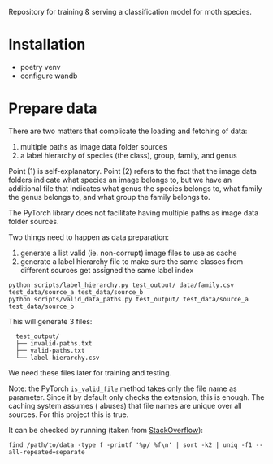 Repository for training &amp; serving a classification model for moth species.

# Installation

- poetry venv
- configure wandb

# Prepare data

There are two matters that complicate the loading and fetching of data:

1. multiple paths as image data folder sources
2. a label hierarchy of species (the class), group, family, and genus

Point (1) is self-explanatory. Point (2) refers to the fact that the image data folders
indicate what species an image belongs to, but we have an additional file that indicates
what genus the species belongs to, what family the genus belongs to, and what group the
family belongs to.

The PyTorch library does not facilitate having multiple paths as image data folder
sources.

Two things need to happen as data preparation:

1. generate a list valid (ie. non-corrupt) image files to use as cache
2. generate a label hierarchy file to make sure the same classes from different sources
   get assigned the same label index

```console
python scripts/label_hierarchy.py test_output/ data/family.csv test_data/source_a test_data/source_b
python scripts/valid_data_paths.py test_output/ test_data/source_a test_data/source_b
```

This will generate 3 files:

      test_output/
      ├── invalid-paths.txt
      ├── valid-paths.txt
      └── label-hierarchy.csv

We need these files later for training and testing.

Note: the PyTorch `is_valid_file` method takes only the file name as parameter. Since it
by default only checks the extension, this is enough. The caching system assumes (
abuses) that file names are unique over all sources. For this project this is true.

It can be checked by running (taken
from [StackOverflow](https://stackoverflow.com/a/45971199)):

```console
find /path/to/data -type f -printf '%p/ %f\n' | sort -k2 | uniq -f1 --all-repeated=separate
```
